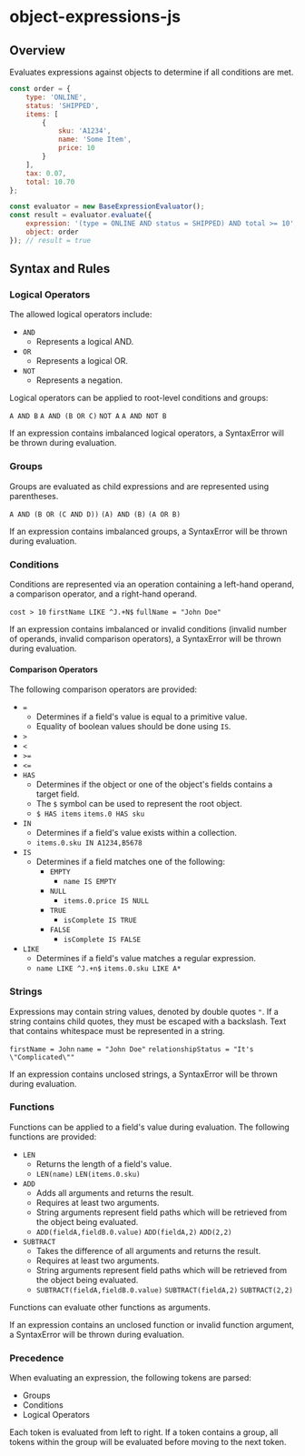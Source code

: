 # object-expressions-js

## Overview

Evaluates expressions against objects to determine if all conditions are met.

```javascript
const order = {
    type: 'ONLINE',
    status: 'SHIPPED',
    items: [
        {
            sku: 'A1234',
            name: 'Some Item',
            price: 10
        }
    ],
    tax: 0.07,
    total: 10.70
};

const evaluator = new BaseExpressionEvaluator();
const result = evaluator.evaluate({
    expression: '(type = ONLINE AND status = SHIPPED) AND total >= 10',
    object: order
}); // result = true
```

## Syntax and Rules

### Logical Operators

The allowed logical operators include:
- `AND`
  - Represents a logical AND.
- `OR`
  - Represents a logical OR.
- `NOT`
  - Represents a negation.

Logical operators can be applied to root-level conditions and groups:

`A AND B`
`A AND (B OR C)`
`NOT A`
`A AND NOT B`

If an expression contains imbalanced logical operators, a SyntaxError will be thrown during evaluation.

### Groups

Groups are evaluated as child expressions and are represented using parentheses.

`A AND (B OR (C AND D))` `(A) AND (B)` `(A OR B)`

If an expression contains imbalanced groups, a SyntaxError will be thrown during evaluation.

### Conditions

Conditions are represented via an operation containing a left-hand operand, a comparison operator, and a right-hand operand.

`cost > 10` `firstName LIKE ^J.+N$` `fullName = "John Doe"`

If an expression contains imbalanced or invalid conditions (invalid number of operands, invalid comparison operators), a SyntaxError will be thrown during evaluation.

#### Comparison Operators

The following comparison operators are provided:
- `=`
  - Determines if a field's value is equal to a primitive value.
  - Equality of boolean values should be done using `IS`.
- `>`
- `<`
- `>=`
- `<=`
- `HAS`
  - Determines if the object or one of the object's fields contains a target field.
  - The `$` symbol can be used to represent the root object.
  - `$ HAS items` `items.0 HAS sku`
- `IN`
  - Determines if a field's value exists within a collection.
  - `items.0.sku IN A1234,B5678`
- `IS`
  - Determines if a field matches one of the following:
    - `EMPTY`
      - `name IS EMPTY`
    - `NULL`
      - `items.0.price IS NULL`
    - `TRUE`
      - `isComplete IS TRUE`
    - `FALSE`
      - `isComplete IS FALSE`
- `LIKE`
  - Determines if a field's value matches a regular expression.
  - `name LIKE ^J.+n$` `items.0.sku LIKE A*`

### Strings

Expressions may contain string values, denoted by double quotes `"`. If a string contains child quotes, they must be escaped with a backslash. Text that contains whitespace must be represented in a string.

`firstName = John` `name = "John Doe"` `relationshipStatus = "It's \"Complicated\""`

If an expression contains unclosed strings, a SyntaxError will be thrown during evaluation.

### Functions

Functions can be applied to a field's value during evaluation. The following functions are provided:
- `LEN`
  - Returns the length of a field's value.
  - `LEN(name)` `LEN(items.0.sku)`
- `ADD`
  - Adds all arguments and returns the result.
  - Requires at least two arguments.
  - String arguments represent field paths which will be retrieved from the object being evaluated.
  - `ADD(fieldA,fieldB.0.value)` `ADD(fieldA,2)` `ADD(2,2)`
- `SUBTRACT`
  - Takes the difference of all arguments and returns the result.
  - Requires at least two arguments.
  - String arguments represent field paths which will be retrieved from the object being evaluated.
  - `SUBTRACT(fieldA,fieldB.0.value)` `SUBTRACT(fieldA,2)` `SUBTRACT(2,2)`

Functions can evaluate other functions as arguments.

If an expression contains an unclosed function or invalid function argument, a SyntaxError will be thrown during evaluation.

### Precedence

When evaluating an expression, the following tokens are parsed:
- Groups
- Conditions
- Logical Operators

Each token is evaluated from left to right. If a token contains a group, all tokens within the group will be evaluated before moving to the next token.